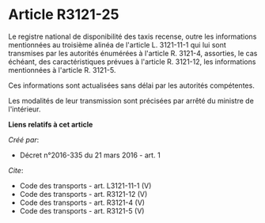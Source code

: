 # Article R3121-25

Le registre national de disponibilité des taxis recense, outre les informations mentionnées au troisième alinéa de l'article
L. 3121-11-1 qui lui sont transmises par les autorités énumérées à l'article R. 3121-4, assorties, le cas échéant, des
caractéristiques prévues à l'article R. 3121-12, les informations mentionnées à l'article R. 3121-5. 

Ces informations sont actualisées sans délai par les autorités compétentes. 

Les modalités de leur transmission sont précisées par arrêté du ministre de l'intérieur.

**Liens relatifs à cet article**

_Créé par_:

  - Décret n°2016-335 du 21 mars 2016 - art. 1

_Cite_:

  - Code des transports - art. L3121-11-1 (V)
  - Code des transports - art. R3121-12 (V)
  - Code des transports - art. R3121-4 (V)
  - Code des transports - art. R3121-5 (V)
